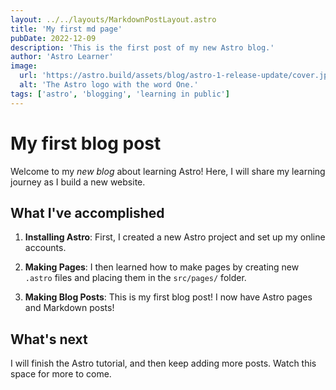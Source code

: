```yaml
---
layout: ../../layouts/MarkdownPostLayout.astro
title: 'My first md page'
pubDate: 2022-12-09
description: 'This is the first post of my new Astro blog.'
author: 'Astro Learner'
image:
  url: 'https://astro.build/assets/blog/astro-1-release-update/cover.jpeg'
  alt: 'The Astro logo with the word One.'
tags: ['astro', 'blogging', 'learning in public']
---
```


# My first blog post

Welcome to my _new blog_ about learning Astro! Here, I will share my learning journey as I build a new website.

## What I've accomplished

1. **Installing Astro**: First, I created a new Astro project and set up my online accounts.

2. **Making Pages**: I then learned how to make pages by creating new `.astro` files and placing them in the `src/pages/` folder.

3. **Making Blog Posts**: This is my first blog post! I now have Astro pages and Markdown posts!

## What's next

I will finish the Astro tutorial, and then keep adding more posts. Watch this space for more to come.
